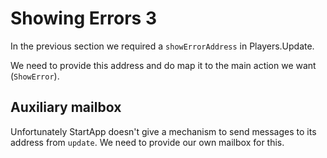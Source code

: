 # Showing Errors 3

In the previous section we required a `showErrorAddress` in Players.Update.

We need to provide this address and do map it to the main action we want (`ShowError`).

## Auxiliary mailbox

Unfortunately StartApp doesn't give a mechanism to send messages to its address from `update`. We need to provide our own mailbox for this.